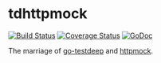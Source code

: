 # tdhttpmock

[![Build Status](https://github.com/maxatome/tdhttpmock/workflows/Build/badge.svg?branch=master)](https://github.com/maxatome/tdhttpmock/actions?query=workflow%3ABuild)
[![Coverage Status](https://coveralls.io/repos/github/maxatome/tdhttpmock/badge.svg?branch=master)](https://coveralls.io/github/maxatome/tdhttpmock?branch=master)
[![GoDoc](https://pkg.go.dev/badge/github.com/maxatome/tdhttpmock)](https://pkg.go.dev/github.com/maxatome/tdhttpmock)

The marriage of [go-testdeep](github.com/maxatome/go-testdeep) and
[httpmock](github.com/jarcoal/httpmock).
